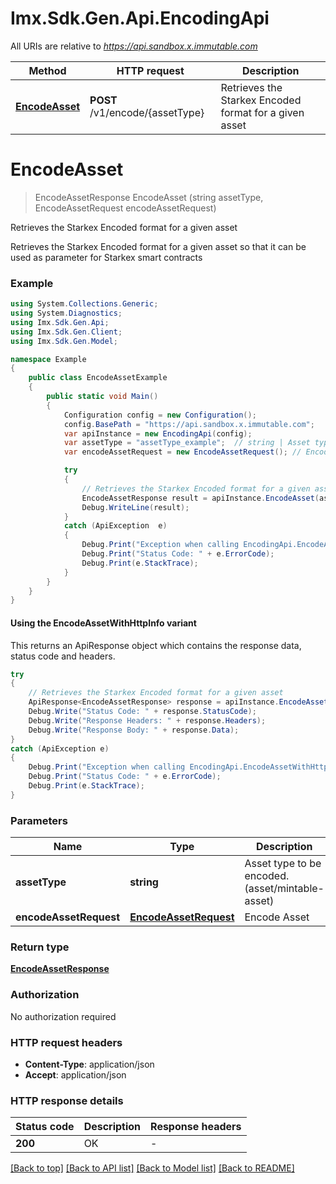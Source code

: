 # Imx.Sdk.Gen.Api.EncodingApi

All URIs are relative to *https://api.sandbox.x.immutable.com*

| Method | HTTP request | Description |
|--------|--------------|-------------|
| [**EncodeAsset**](EncodingApi.md#encodeasset) | **POST** /v1/encode/{assetType} | Retrieves the Starkex Encoded format for a given asset |

<a name="encodeasset"></a>
# **EncodeAsset**
> EncodeAssetResponse EncodeAsset (string assetType, EncodeAssetRequest encodeAssetRequest)

Retrieves the Starkex Encoded format for a given asset

Retrieves the Starkex Encoded format for a given asset so that it can be used as parameter for Starkex smart contracts

### Example
```csharp
using System.Collections.Generic;
using System.Diagnostics;
using Imx.Sdk.Gen.Api;
using Imx.Sdk.Gen.Client;
using Imx.Sdk.Gen.Model;

namespace Example
{
    public class EncodeAssetExample
    {
        public static void Main()
        {
            Configuration config = new Configuration();
            config.BasePath = "https://api.sandbox.x.immutable.com";
            var apiInstance = new EncodingApi(config);
            var assetType = "assetType_example";  // string | Asset type to be encoded. (asset/mintable-asset)
            var encodeAssetRequest = new EncodeAssetRequest(); // EncodeAssetRequest | Encode Asset

            try
            {
                // Retrieves the Starkex Encoded format for a given asset
                EncodeAssetResponse result = apiInstance.EncodeAsset(assetType, encodeAssetRequest);
                Debug.WriteLine(result);
            }
            catch (ApiException  e)
            {
                Debug.Print("Exception when calling EncodingApi.EncodeAsset: " + e.Message);
                Debug.Print("Status Code: " + e.ErrorCode);
                Debug.Print(e.StackTrace);
            }
        }
    }
}
```

#### Using the EncodeAssetWithHttpInfo variant
This returns an ApiResponse object which contains the response data, status code and headers.

```csharp
try
{
    // Retrieves the Starkex Encoded format for a given asset
    ApiResponse<EncodeAssetResponse> response = apiInstance.EncodeAssetWithHttpInfo(assetType, encodeAssetRequest);
    Debug.Write("Status Code: " + response.StatusCode);
    Debug.Write("Response Headers: " + response.Headers);
    Debug.Write("Response Body: " + response.Data);
}
catch (ApiException e)
{
    Debug.Print("Exception when calling EncodingApi.EncodeAssetWithHttpInfo: " + e.Message);
    Debug.Print("Status Code: " + e.ErrorCode);
    Debug.Print(e.StackTrace);
}
```

### Parameters

| Name | Type | Description | Notes |
|------|------|-------------|-------|
| **assetType** | **string** | Asset type to be encoded. (asset/mintable-asset) |  |
| **encodeAssetRequest** | [**EncodeAssetRequest**](EncodeAssetRequest.md) | Encode Asset |  |

### Return type

[**EncodeAssetResponse**](EncodeAssetResponse.md)

### Authorization

No authorization required

### HTTP request headers

 - **Content-Type**: application/json
 - **Accept**: application/json


### HTTP response details
| Status code | Description | Response headers |
|-------------|-------------|------------------|
| **200** | OK |  -  |

[[Back to top]](#) [[Back to API list]](../README.md#documentation-for-api-endpoints) [[Back to Model list]](../README.md#documentation-for-models) [[Back to README]](../README.md)

